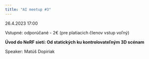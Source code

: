 ```yaml
---
title: "AI meetup #3"
---
```

26.4.2023 17:00

Vstupné: odporúčané - 2€ (pre platiacich členov vstup voľný)

**Úvod do NeRF sietí: Od statických ku kontrolovateľným 3D scénam**

Speaker: Matúš Dopiriak